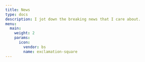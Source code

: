 ```yaml
---
title: News
type: docs
description: I jot down the breaking news that I care about.
menu:
  main:
    weight: 2
    params:
      icon:
        vendor: bs
        name: exclamation-square
---
```

